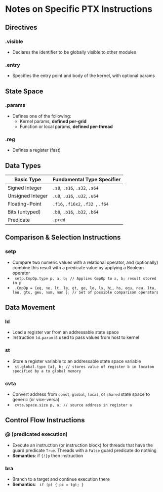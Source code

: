 # Notes on Specific PTX Instructions

## Directives

### .visible

- Declares the identifier to be globally visible to other modules

### .entry

- Specifies the entry point and body of the kernel, with optional params

## State Space

### .params

- Defines one of the following:
  - Kernel params, **defined per-grid**
  - Function or local params, **defined per-thread**

### .reg

- Defines a register (fast)

## Data Types

| **Basic Type**   | **Fundamental Type Specifier**    |
| ---------------- | --------------------------------- |
| Signed Integer   | `.s8`, `.s16`, `.s32`, `.s64`     |
| Unsigned Integer | `.u8`, `.u16`, `.u32`, `.u64`     |
| Floating-Point   | `.f16`, `.f16x2`, `.f32 `, `.f64` |
| Bits (untyped)   | `.b8`, `.b16`, `.b32`, `.b64`     |
| Predicate        | `.pred`                           |

## Comparison & Selection Instructions

### setp

- Compare two numeric values with a relational operator, and (optionally) combine this result with a predicate value by applying a Boolean operator
- ``` setp.CmpOp.type p, a, b; // Applies CmpOp to a, b; result stored in p```
- ``` .CmpOp = {eq, ne, lt, le, gt, ge, lo, ls, hi, hs, equ, neu, ltu, leu, gtu, geu, num, nan }; // Set of possible comparison operators```

## Data Movement

### ld

- Load a register var from an addressable state space
- Instruction `ld.param` is used to pass values from host to kernel

### st

- Store a register variable to an addressable state space variable
- ``` st.global.type [a], b; // stores value of register b in locaton specified by a to global memory```

### cvta

- Convert address from `const`, `global`, `local`, or `shared` state space to generic (or vice-versa)
- ``` cvta.space.size p, a; // source address in register a```

## Control Flow Instructions

### @ (predicated execution)

- Execute an instruction (or instruction block) for threads that have the guard predicate `True`. Threads with a `False` guard predicate do nothing
- **Semantics**: if `{!}p` then instruction

### bra

- Branch to a target and continue execution there
- **Semantics**: ``` if (p) { pc = tgt; }```